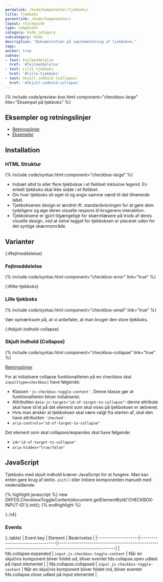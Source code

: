```yaml
---
permalink: /kode/komponenter/tjekboks/
title: Tjekboks
parentlink: /kode/komponenter/
layout: styleguide
type: component
category: Kode_category
subcategory: Kode
description: "Dokumentation på implementering af tjekbokse."
tags:
anchor: true
subnav:
- text: Fejlmeddelelse
  href: '#fejlmeddelelse'
- text: Lille tjekboks
  href: '#lille-tjekboks'
- text: Skjult indhold (Collapse)
  href: '#skjult-indhold-collapse'
---
```


{% include code/preview-box.html component="checkbox-large" title="Eksempel på tjekboks" %}

## Eksempler og retningslinjer
<ul class="nobullet-list">
    <li><a href="/komponenter/tjekboks/#retningslinjer">Retningslinjer</a></li>
    <li><a href="/komponenter/tjekboks/">Eksempler</a></li>
</ul>

## Installation

### HTML Struktur

{% include code/syntax.html component="checkbox-large" %}

- Indsæt altid to eller flere tjekbokse i et fieldset inklusive legend. En enkelt tjekboks skal ikke sidde i et fieldset.
- Giv hver tjekboks sit eget id og angiv samme værdi til det tilhørende label.
- Tjekboksenes design er ændret ift. standardvisningen for at gøre dem tydeligere og øge deres visuelle respons til brugerens interaktion.
- Tjekboksene er gjort tilgængelige for skærmlæsere på trods af deres visuelle design, ved at selve tagget for tjekboksen er placeret uden for det synlige skærmområde.

## Varianter

{:#fejlmeddelelse}
### Fejlmeddelelse
{% include code/syntax.html component="checkbox-error" link="true" %}

{:#lille-tjekboks}
### Lille tjekboks

{% include code/syntax.html component="checkbox-small" link="true" %}

Vær opmærksom på, at vi anbefaler, at man bruger den store tjekboks.

{:#skjult-indhold-collapse}
### Skjult indhold (Collapse)

{% include code/syntax.html component="checkbox-collapse" link="true" %}

<a href="/komponenter/tjekboks/#retningslinjer">Retningslinjer</a>

For at initialisere collapse funktionaliteten på en checkbox skal `input[type=checkbox]` have følgende:

- Klassen `'js-checkbox-toggle-content'`. Denne klasse gør at funktionaliteten bliver initialiseret. 
- Attributten `data-js-target="id-of-target-to-collapse"`: denne attribute skal have id'et på det element som skal vises på tjekboksen er aktiveret. 
- Hvis man ønsker at tjekboksen skal være valgt fra starten af, skal den have attributten `'checked'`.
- `aria-controls="id-of-target-to-collapse" `

Det element som skal collapses/expandes skal have følgende:

- `id="id-of-target-to-collapse"`
- `aria-hidden="true/false"`

## JavaScript
Tjekboks med skjult indhold kræver JavaScript for at fungere. Man kan enten gøre brug af `DKFDS.init()` eller initiere komponenten manuelt med nedenstående:

{% highlight javascript %}
new DKFDS.CheckboxToggleContent(document.getElementById('CHECKBOX-INPUT-ID')).init();
{% endhighlight %}

{:.h4}
### Events

{:.table}
| Event key           | Element                           | Beskrivelse                                                                                               |
|---------------------|-----------------------------------|-----------------------------------------------------------------------------------------------------------|
| fds.collapse.expanded  | `input.js-checkbox-toggle-content` | Når en skjul/vis komponent bliver foldet ud, bliver eventet fds.collapse.open udløst på input elementet   |
| fds.collapse.collapsed | `input.js-checkbox-toggle-content` | Når en skjul/vis komponent bliver foldet ind, bliver eventet fds.collapse.close udløst på input elementet |

